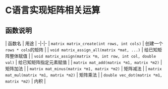 # C语言实现矩阵相关运算

## 函数说明
| 函数名 | 用途 |
-|-|-
| `matrix matrix_create(int rows, int cols)` | 创建一个`rows * cols`的矩阵 |
| `void matrix_assign_all(matrix *mat, ...)` | 给已知矩阵整体赋值 |
| `void matrix_assign(matrix *m, int row, int col, double val)` | 给已知矩阵指定元素赋值 |
| `matrix mat_add(matrix *m1, matrix *m2)` | 矩阵加法 |
| `matrix mat_minus(matrix *m1, matrix *m2)` | 矩阵减法 |
| `matrix mat_mul(matrix *m1, matrix *m2)` | 矩阵乘法 |
| `double vec_dot(matrix *m1, matrix *m2)` | 内积 |



